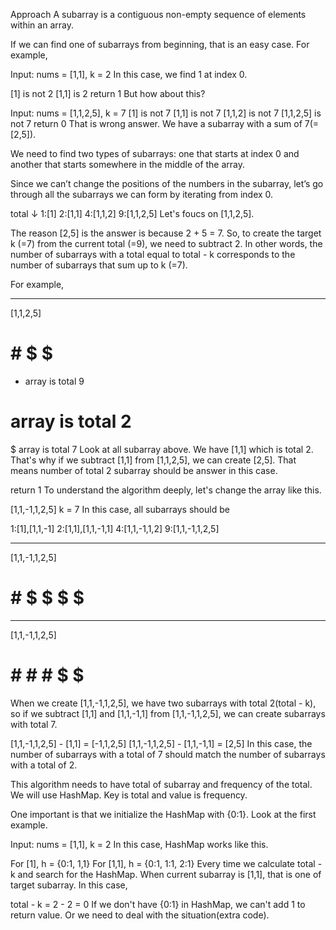 Approach
A subarray is a contiguous non-empty sequence of elements within an array.

If we can find one of subarrays from beginning, that is an easy case. For example,

Input: nums = [1,1], k = 2
In this case, we find 1 at index 0.

[1] is not 2
[1,1] is 2
return 1
But how about this?

Input: nums = [1,1,2,5], k = 7
[1] is not 7
[1,1] is not 7
[1,1,2] is not 7
[1,1,2,5] is not 7
return 0
That is wrong answer. We have a subarray with a sum of 7(= [2,5]).

We need to find two types of subarrays: one that starts at index 0 and another that starts somewhere in the middle of the array.

Since we can’t change the positions of the numbers in the subarray, let’s go through all the subarrays we can form by iterating from index 0.

total
↓
1:[1]
2:[1,1]
4:[1,1,2]
9:[1,1,2,5]
Let's foucs on [1,1,2,5].

The reason [2,5] is the answer is because 2 + 5 = 7. So, to create the target k (=7) from the current total (=9), we need to subtract 2. In other words, the number of subarrays with a total equal to total - k corresponds to the number of subarrays that sum up to k (=7).

For example,

 * * * *
[1,1,2,5]
 # # $ $

* array is total 9
# array is total 2
$ array is total 7
Look at all subarray above. We have [1,1] which is total 2. That's why if we subtract [1,1] from [1,1,2,5], we can create [2,5]. That means number of total 2 subarray should be answer in this case.

return 1
To understand the algorithm deeply, let's change the array like this.

[1,1,-1,1,2,5] k = 7
In this case, all subarrays should be

1:[1],[1,1,-1]
2:[1,1],[1,1,-1,1]
4:[1,1,-1,1,2]
9:[1,1,-1,1,2,5]
 * *  * * * * 
[1,1,-1,1,2,5]
 # #  $ $ $ $

 * *  * * * * 
[1,1,-1,1,2,5]
 # #  # # $ $
When we create [1,1,-1,1,2,5], we have two subarrays with total 2(total - k), so if we subtract [1,1] and [1,1,-1,1] from [1,1,-1,1,2,5], we can create subarrays with total 7.

[1,1,-1,1,2,5] - [1,1] = [-1,1,2,5]
[1,1,-1,1,2,5] - [1,1,-1,1] = [2,5]
In this case, the number of subarrays with a total of 7 should match the number of subarrays with a total of 2.

This algorithm needs to have total of subarray and frequency of the total. We will use HashMap. Key is total and value is frequency.

One important is that we initialize the HashMap with {0:1}. Look at the first example.

Input: nums = [1,1], k = 2
In this case, HashMap works like this.

For [1], h = {0:1, 1,1}
For [1,1], h = {0:1, 1:1, 2:1}
Every time we calculate total - k and search for the HashMap. When current subarray is [1,1], that is one of target subarray. In this case,

total - k
= 2 - 2
= 0
If we don't have {0:1} in HashMap, we can't add 1 to return value. Or we need to deal with the situation(extra code).